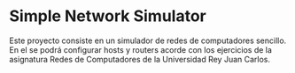 # Simple Network Simulator

Este proyecto consiste en un simulador de redes de computadores sencillo. En el se podrá configurar hosts y routers acorde con los ejercicios de la asignatura Redes de Computadores de la Universidad Rey Juan Carlos. 
